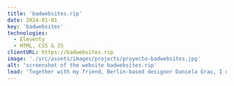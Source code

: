 ```yaml
---
title: 'badwebsites.rip'
date: 2024-01-01
key: 'badwebsites'
technologies:
  - Eleventy
  - HTML, CSS & JS
clientURL: https://badwebsites.rip
image: './src/assets/images/projects/proyecto-badwebsites.jpg'
alt: 'screenshot of the website badwebsites.rip'
lead: 'Together with my friend, Berlin-based designer Daniela Grau, I develop websites that think about their visitors while keeping in mind the core values that make the web a good place to be. We focus on understanding and solving individual problems, combining creativity with strategy. Our goal is to make the web more beautiful and empathetic for everyone. badwebsites.rip is our space, which we continue to shape and expand.'
---
```

